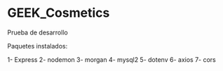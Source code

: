 # GEEK_Cosmetics
Prueba de desarrollo

Paquetes instalados:

1- Express
2- nodemon
3- morgan
4- mysql2
5- dotenv
6- axios
7- cors

